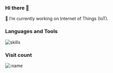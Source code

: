 ### Hi there 👋

🔭 I’m currently working on Internet of Things (IoT).

### Languages and Tools

![skills](https://skillicons.dev/icons?i=py,rust,ts,r,latex,bash,pytorch,react,vue,css,docker,arduino,postman&theme=light)
### Visit count
![:name](https://count.getloli.com/get/@:yanxiang-wang?theme=rule34)

<!--
**yanxiang-wang/yanxiang-wang** is a ✨ _special_ ✨ repository because its `README.md` (this file) appears on your GitHub profile.

Here are some ideas to get you started:

- 🔭 I’m currently working on ...
- 🌱 I’m currently learning ...
- 👯 I’m looking to collaborate on ...
- 🤔 I’m looking for help with ...
- 💬 Ask me about ...
- 📫 How to reach me: ...
- 😄 Pronouns: ...
- ⚡ Fun fact: ...
-->
